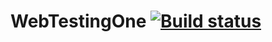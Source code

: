 # WebTestingOne [![Build status](https://ci.appveyor.com/api/projects/status/ai1ln8s7fk222aw5?svg=true)](https://ci.appveyor.com/project/qadodov/webtestingone)
